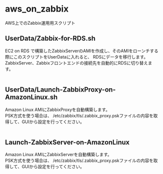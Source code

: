 # aws_on_zabbix
AWS上でのZabbix運用用スクリプト
</br>
## UserData/Zabbix-for-RDS.sh
EC2 on RDS で構築したZabbixServerのAMIを作成し、そのAMIをローンチする際にこのスクリプトをUserDataに入れると、
RDSにデータを移行します。  
ZabbixServer、Zabbixフロントエンドの接続先を自動的にRDSに切り替えます。</br>
</br>
## UserData/Launch-ZabbixProxy-on-AmazonLinux.sh
Amazon Linux AMIにZabbixProxyを自動構築します。</br>
PSK方式を使う場合は、
/etc/zabbix/tls/.zabbix_proxy.pskファイルの内容を取得して、GUIから設定を行ってください。</br>
</br>
## Launch-ZabbixServer-on-AmazonLinux
Amazon Linux AMIにZabbixServerを自動構築します。</br>
PSK方式を使う場合は、
/etc/zabbix/tls/.zabbix_proxy.pskファイルの内容を取得して、GUIから設定を行ってください。</br>
</br>

